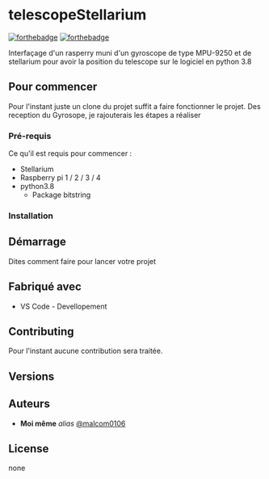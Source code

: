 # telescopeStellarium

[![forthebadge](http://forthebadge.com/images/badges/built-with-love.svg)](http://forthebadge.com)  [![forthebadge](https://forthebadge.com/images/badges/made-with-python.svg)](http://forthebadge.com)

Interfaçage d'un rasperry muni d'un gyroscope de type MPU-9250 et de stellarium pour avoir la position du telescope sur le logiciel en python 3.8

## Pour commencer

Pour l'instant juste un clone du projet suffit a faire fonctionner le projet. Des reception du Gyrosope, je rajouterais les étapes a réaliser

### Pré-requis

Ce qu'il est requis pour commencer : 

- Stellarium
- Raspberry pi 1 / 2 / 3 / 4
- python3.8
  - Package bitstring

### Installation



## Démarrage

Dites comment faire pour lancer votre projet

## Fabriqué avec

* VS Code - Devellopement

## Contributing

Pour l'instant aucune contribution sera traitée.

## Versions



## Auteurs

* **Moi même** _alias_ [@malcom0106](https://github.com/malcom0106)


## License

none
